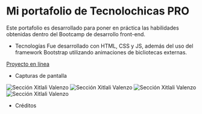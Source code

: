 # Mi portafolio de Tecnolochicas PRO

Este portafolio es desarrollado para poner en práctica las habilidades obtenidas dentro del Bootcamp de desarrollo front-end.

- Tecnologías
Fue desarrollado con HTML, CSS y JS, además del uso del framework Bootstrap utilizando animaciones de bicliotecas externas.

[Proyecto en línea](https://fascinating-salmiakki-a28c09.netlify.app/)

- Capturas de pantalla

![Sección Xitlali Valenzo](assets/)
![Sección Xitlali Valenzo](https://octodex.github.com/images/bannekat.png)
![Sección Xitlali Valenzo](https://octodex.github.com/images/bannekat.png)
![Sección Xitlali Valenzo](https://octodex.github.com/images/bannekat.png)

- Créditos